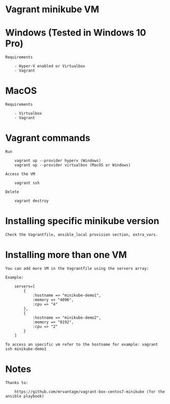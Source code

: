 # Vagrant minikube VM

# Windows (Tested in Windows 10 Pro)

    Requirements

        - Hyper-V enabled or Virtualbox
        - Vagrant

# MacOS

    Requirements

        - Virtualbox
        - Vagrant

# Vagrant commands

    Run

        vagrant up --provider hyperv (Windows)
        vagrant up --provider virtualbox (MacOS or Windows)  

    Access the VM

        vagrant ssh           

    Delete

        vagrant destroy


# Installing specific minikube version

    Check the Vagrantfile, ansible_local provision section, extra_vars. 

# Installing more than one VM

    You can add more VM in the Vagrantfile using the servers array:

    Example:

        servers=[
            {
                :hostname => "minikube-demo1",
                :memory => "4096",
		        :cpu => "4"
            },
            {
                :hostname => "minikube-demo2",
                :memory => "8192",
		        :cpu => "2"
            }
        ]   

    To access an specific vm refer to the hostname for example: vagrant ssh minikube-demo1         

# Notes

    Thanks to:

        https://github.com/mrvantage/vagrant-box-centos7-minikube (for the ansible playbook)

